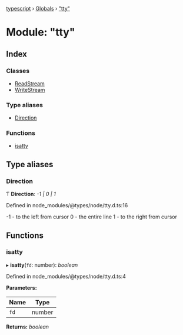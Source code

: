 [typescript](../README.md) › [Globals](../globals.md) › ["tty"](_tty_.md)

# Module: "tty"

## Index

### Classes

* [ReadStream](../classes/_tty_.readstream.md)
* [WriteStream](../classes/_tty_.writestream.md)

### Type aliases

* [Direction](_tty_.md#direction)

### Functions

* [isatty](_tty_.md#isatty)

## Type aliases

###  Direction

Ƭ **Direction**: *-1 | 0 | 1*

Defined in node_modules/@types/node/tty.d.ts:16

-1 - to the left from cursor
 0 - the entire line
 1 - to the right from cursor

## Functions

###  isatty

▸ **isatty**(`fd`: number): *boolean*

Defined in node_modules/@types/node/tty.d.ts:4

**Parameters:**

Name | Type |
------ | ------ |
`fd` | number |

**Returns:** *boolean*
